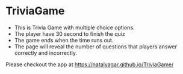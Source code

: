 # TriviaGame
* This is Trivia Game with multiple choice options.
* The player have 30 second to finish the quiz
* The game ends when the time runs out.
* The page will reveal the number of questions that players answer correctly and incorrectly.

Please checkout the app at https://natalyagar.github.io/TriviaGame/
